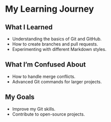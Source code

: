# My Learning Journey

## What I Learned
- Understanding the basics of Git and GitHub.
- How to create branches and pull requests.
- Experimenting with different Markdown styles.

## What I’m Confused About
- How to handle merge conflicts.
- Advanced Git commands for larger projects.

## My Goals
- Improve my Git skills.
- Contribute to open-source projects.
